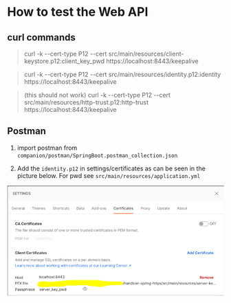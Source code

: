 # How to test the Web API

## curl commands

> curl -k --cert-type P12 --cert src/main/resources/client-keystore.p12:client_key_pwd https://localhost:8443/keepalive
 
> curl -k --cert-type P12 --cert src/main/resources/identity.p12:identity https://localhost:8443/keepalive

> (this should not work) curl -k --cert-type P12 --cert src/main/resources/http-trust.p12:http-trust https://localhost:8443/keepalive

## Postman

1. import postman from `companion/postman/SpringBoot.postman_collection.json`

2. Add the `identity.p12` in settings/certificates as can be seen in the picture below. For pwd see `src/main/resources/application.yml`

![img.png](img.png)
